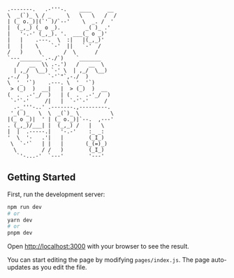 ```
.-------.   .-'''-.    ____     __  
\  _(`)_ \ / _     \   \   \   /  / 
| (_ o._)|(`' )/`--'    \  _. /  '  
|  (_,_) (_ o _).        _( )_ .'   
|   '-.-' (_,_). '.  ___(_ o _)'    
|   |    .---.  \  :|   |(_,_)'     
|   |    \    `-'  ||   `-'  /      
/   )     \       /  \      /       
`---_______`.-./`)    `_______      
   /   __  \\ .-.')   /   __  \     
  | ,_/  \__) `-' \  | ,_/  \__)    
,-./  )      `-'`"`,-./  )          
\  '_ '`)    .---. \  '_ '`)        
 > (_)  )  __|   |  > (_)  )  __    
(  .  .-'_/  )   | (  .  .-'_/  )   
 `-'`-'     /|   |  `-'`-'     /    
  .-_'''-..' .-------.,---------.   
 '_( )_   \  \  _(`)_ \          \  
|(_ o _)|  ' | (_ o._)|`--.  ,---'  
. (_,_)/___| |  (_,_) /   |   \     
|  |  .-----.|   '-.-'    :_ _:     
'  \  '-   .'|   |        (_I_)     
 \  `-'`   | |   |       (_(=)_)    
  \        / /   )        (_I_)     
   `'-...-'  `---'        '---'     
```                                    




## Getting Started

First, run the development server:

```bash
npm run dev
# or
yarn dev
# or
pnpm dev
```

Open [http://localhost:3000](http://localhost:3000) with your browser to see the result.

You can start editing the page by modifying `pages/index.js`. The page auto-updates as you edit the file.



